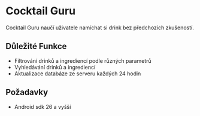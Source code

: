 Cocktail Guru
=================  
  
  Cocktail Guru naučí uživatele namíchat si drink bez předchozích zkušeností.

Důležité Funkce
------------

- Filtrování drinků a ingrediencí podle různých parametrů
- Vyhledávání drinků a ingrediencí
- Aktualizace databáze ze serveru každých 24 hodin

Požadavky
------------

- Android sdk 26 a vyšší
